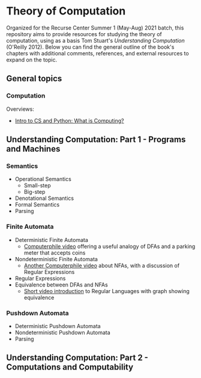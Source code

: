# Theory of Computation

Organized for the Recurse Center Summer 1 (May-Aug) 2021 batch, this repository aims to provide resources for studying the theory of computation, using as a basis Tom Stuart's _Understanding Computation_ (O'Reilly 2012). Below you can find the general outline of the book's chapters with additional comments, references, and 
external resources to expand on the topic.

## General topics
### Computation
Overviews:
* [Intro to CS and Python: What is Computing?](https://www.youtube.com/watch?v=nykOeWgQcHM)

## Understanding Computation: Part 1 - Programs and Machines

### Semantics
* Operational Semantics
  * Small-step
  * Big-step
* Denotational Semantics
* Formal Semantics
* Parsing

### Finite Automata
* Deterministic Finite Automata
  - [Computerphile video](https://www.youtube.com/watch?v=vhiiia1_hC4) offering a useful analogy of DFAs and a parking meter that accepts coins  
* Nondeterministic Finite Automata
  - [Another Computerphile video](https://www.youtube.com/watch?v=528Jc3q86F8) about NFAs, with a discussion of Regular Expressions
* Regular Expressions
* Equivalence between DFAs and NFAs
  - [Short video introduction](https://www.youtube.com/watch?v=W8Uu0inPmU8&t=336s) to Regular Languages with graph showing equivalence

### Pushdown Automata
* Deterministic Pushdown Automata
* Nondeterministic Pushdown Automata
* Parsing

## Understanding Computation: Part 2 - Computations and Computability 

